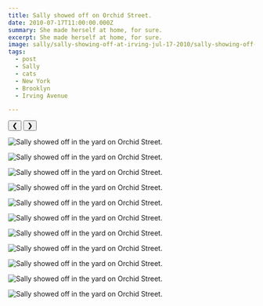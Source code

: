 ```yaml
---
title: Sally showed off on Orchid Street.
date: 2010-07-17T11:00:00.000Z
summary: She made herself at home, for sure.
excerpt: She made herself at home, for sure.
image: sally/sally-showing-off-at-irving-jul-17-2010/sally-showing-off-at-irving-jul-17-2010-43.jpg
tags:
  - post 
  - Sally
  - cats
  - New York
  - Brooklyn
  - Irving Avenue

---
```


<div id="viewport">
    <button id="buttonPrevious">&#10094;</button>
    <button id="buttonNext">&#10095;</button>

![Sally showed off in the yard on Orchid Street.](/static/img/sally/sally-showing-off-at-irving-jul-17-2010/sally-showing-off-at-irving-jul-17-2010-33.jpg "Sally showed off in the yard on Orchid Street.")

![Sally showed off in the yard on Orchid Street.](/static/img/sally/sally-showing-off-at-irving-jul-17-2010/sally-showing-off-at-irving-jul-17-2010-34.jpg "Sally showed off in the yard on Orchid Street.")

![Sally showed off in the yard on Orchid Street.](/static/img/sally/sally-showing-off-at-irving-jul-17-2010/sally-showing-off-at-irving-jul-17-2010-35.jpg "Sally showed off in the yard on Orchid Street.")

![Sally showed off in the yard on Orchid Street.](/static/img/sally/sally-showing-off-at-irving-jul-17-2010/sally-showing-off-at-irving-jul-17-2010-36.jpg "Sally showed off in the yard on Orchid Street.")

![Sally showed off in the yard on Orchid Street.](/static/img/sally/sally-showing-off-at-irving-jul-17-2010/sally-showing-off-at-irving-jul-17-2010-37.jpg "Sally showed off in the yard on Orchid Street.")

![Sally showed off in the yard on Orchid Street.](/static/img/sally/sally-showing-off-at-irving-jul-17-2010/sally-showing-off-at-irving-jul-17-2010-38.jpg "Sally showed off in the yard on Orchid Street.")

![Sally showed off in the yard on Orchid Street.](/static/img/sally/sally-showing-off-at-irving-jul-17-2010/sally-showing-off-at-irving-jul-17-2010-39.jpg "Sally showed off in the yard on Orchid Street.")

![Sally showed off in the yard on Orchid Street.](/static/img/sally/sally-showing-off-at-irving-jul-17-2010/sally-showing-off-at-irving-jul-17-2010-40.jpg "Sally showed off in the yard on Orchid Street.")

![Sally showed off in the yard on Orchid Street.](/static/img/sally/sally-showing-off-at-irving-jul-17-2010/sally-showing-off-at-irving-jul-17-2010-41.jpg "Sally showed off in the yard on Orchid Street.")

![Sally showed off in the yard on Orchid Street.](/static/img/sally/sally-showing-off-at-irving-jul-17-2010/sally-showing-off-at-irving-jul-17-2010-42.jpg "Sally showed off in the yard on Orchid Street.")

![Sally showed off in the yard on Orchid Street.](/static/img/sally/sally-showing-off-at-irving-jul-17-2010/sally-showing-off-at-irving-jul-17-2010-43.jpg "Sally showed off in the yard on Orchid Street.")
</div>
<div id="caption"></div>

